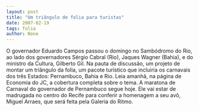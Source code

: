 ```yaml
---
layout: post
title: "Um triângulo de folia para turistas"
date: 2007-02-19
tags: folia
author: None
---
```

O governador Eduardo Campos passou o domingo no Sambódromo do Rio, ao lado dos governadores Sérgio Cabral (Rio), Jaques Wagner (Bahia), e do ministro da Cultura, Gilberto Gil. 
Na pauta de discussão, um projeto de montar um triângulo da folia, um pacote turístico que incluiria os carnavais dos três Estados: Pernambuco, Bahia e Rio. Leia amanhã, na página de Economia do JC, a cobertura completa sobre o tema.
A maratona de Carnaval do governador de Pernambuco segue hoje. Ele vai estar de madrugada no centro do Recife para conferir a homenagem a seu avô, Miguel Arraes,&nbsp;que será feita pela Galeria do Ritmo. 